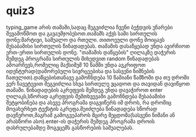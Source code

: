 # quiz3
 typing_game არის თამაში,სადაც შეგვიძლია ჩვენი ბეჭდვის უნარები შევამოწმოთ და გავაუმჯობესოთ.თამაშს აქვს სამი სირთულის დონე:მარტივი, საშუალო და რთული. თითოეული დონე მოიცავს შესაბამისი სირთულის წინადადებას. 
 თამაშის დასაწყებად უნდა ავირჩიოთ ერთ-ერთი სირთულის დონე. "თამაშის დაწყების" ღილაკზე დაჭერის შემდეგ პროგრამა სირთულის მიხედვით random წინადადებას ამოარჩევს,რომელიც მაქსიმუმ 10 წამში უნდა ავკრიფოთ იდენტურად(დაშორებული სივრცეებისა და სასვენი ნიშნების ჩათვლით).დაწყებისთანავე გამოჩნდება 10 წამიანი წამზომი და თუ დროში ვერ ჩავეტევით შეგვიძლია სხვა სირთულე ვცადოთ და თავიდან დავიწყოთ თამაში.
 წინადადების აკრეფვის შემდეგ უნდა დავაჭიროთ enter ღილაკს,სწორად აკრეფვის შემთხვევაში გამოჩნდება შესაბამისი შეტყობინება და ასევე პროგრამა დაგვიწერს იმ დროს, რა დროშიც მოვახერხეთ ტექსტის აკრეფა.შეიძლება წინადადება სწორად დავწეროთ,მაგრამ გამოგვეპაროს მცირე შეცდომა(სასვენი ნიშანი ან არასწორი ასო).enter-ის დაჭერის შემდეგ პროგრამა დროის დასრულებამდე მოგვცემს გასწორების საშუალებას.
